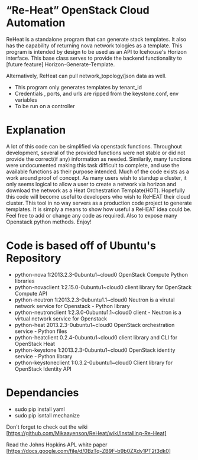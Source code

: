 “Re-Heat” OpenStack Cloud Automation
======



ReHeat is a standalone program that can generate stack templates.
It also has the capability of returning nova network tologies as a template.
This program is intended by design to be used as an API to Icehouse's Horizon
interface. This base class serves to provide the backend functionality to
[future feature] Horizon-Generate-Template.

Alternatively, ReHeat can pull network_topology/json data as well.

- This program only generates templates by tenant_id
- Credentials , ports, and urls are ripped from the keystone.conf, env variables
- To be run on a controller

# Explanation
A lot of this code can be simplified via openstack functions. Throughout
development, several of the provided functions were not stable or did not
provide the correct(if any) information as needed. Similarily, many functions
were undocumented making this task difficult to complete, and use the available
functions as their purpose intended. Much of the code exists as a work 
around proof of concept. As many users wish to standup a cluster, it only
seems logical to allow a user to create a network via horizon and download the
network as a Heat Orchestration Template(HOT). Hopefully this code will become
useful to developers who wish to ReHEAT their cloud cluster. This tool in no
way servers as a production code project to generate templates. It is simply
a means to show how useful a ReHEAT idea could be. Feel free to add or change
any code as required. Also to expose many Openstack python methods. Enjoy!

# Code is based off of Ubuntu's Repository
- python-nova                   1:2013.2.3-0ubuntu1~cloud0    OpenStack Compute Python libraries
- python-novaclient             1:2.15.0-0ubuntu1~cloud0      client library for OpenStack Compute API
- python-neutron                1:2013.2.3-0ubuntu1.1~cloud0  Neutron is a virutal network service for Openstack - Python library
- python-neutronclient          1:2.3.0-0ubuntu1.1~cloud0     client - Neutron is a virtual network service for Openstack
- python-heat                   2013.2.3-0ubuntu1~cloud0      OpenStack orchestration service - Python files
- python-heatclient             0.2.4-0ubuntu1~cloud0         client library and CLI for OpenStack Heat
- python-keystone               1:2013.2.3-0ubuntu1~cloud0    OpenStack identity service - Python library
- python-keystoneclient         1:0.3.2-0ubuntu1~cloud0       Client library for OpenStack Identity API

# Dependancies
- sudo pip install yaml
- sudo pip isntall mechanize

Don't forget to check out the wiki [https://github.com/Mikaayenson/ReHeat/wiki/Installing-Re-Heat]

Read the Johns Hopkins APL white paper [https://docs.google.com/file/d/0BzTq-ZB9F-b9b0ZXdy1PT2t3dk0]
